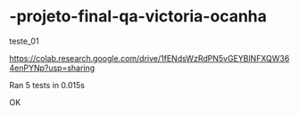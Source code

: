 # -projeto-final-qa-victoria-ocanha










teste_01

https://colab.research.google.com/drive/1fENdsWzRdPN5vGEYBlNFXQW364enPYNp?usp=sharing

Ran 5 tests in 0.015s

OK
